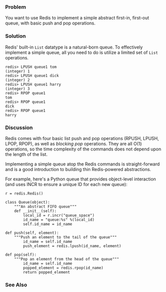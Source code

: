 <!--
name: implement-a-fifo-queue
freshnessDate: 2014-12-04
version : "0.9"
title : "Implement a FIFO Queue"
description: "Part of the Redis Cookbook, http://www.rediscookbook.org"
homepage : "http://www.rediscookbook.org"
author : "Ted Nyman"
license : "CC Attribution Share Alike 3.0"
-->

<!-- @section -->

### Problem

You want to use Redis to implement a simple abstract first-in, first-out
queue, with basic push and pop operations.

### Solution

Redis' built-in `List` datatype is a natural-born queue. To effectively
implement a simple queue, all you need to do is utilize a limited set
of `List` operations.

	redis> LPUSH queue1 tom
	(integer) 1
	redis> LPUSH queue1 dick
	(integer) 2
	redis> LPUSH queue1 harry
	(integer) 3
	redis> RPOP queue1
	tom
	redis> RPOP queue1
	dick
	redis> RPOP queue1
	harry


### Discussion

Redis comes with four basic list push and pop operations (RPUSH, LPUSH,
LPOP, RPOP), as well as *blocking pop* operations. They are all O(1)
operations, so the time complexity of the commands does not depend upon
 the length of the list.

Implementing a simple queue atop the Redis commands is straight-forward
and is a good introduction to building thin Redis-powered abstractions.

For example,  here's a Python queue that provides object-level
interaction (and uses INCR to ensure a unique ID for each new queue):

    r = redis.Redis()

    class Queue(object):
        """An abstract FIFO queue"""
        def __init__(self):
            local_id = r.incr("queue_space")
            id_name = "queue:%s" %(local_id)
            self.id_name = id_name

    def push(self, element):
        """Push an element to the tail of the queue"""
            id_name = self.id_name
            push_element = redis.lpush(id_name, element)

    def pop(self):
        """Pop an element from the head of the queue"""
            id_name = self.id_name
            popped_element = redis.rpop(id_name)
            return popped_element

### See Also
